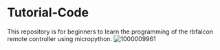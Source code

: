 # Tutorial-Code
This repository is for beginners to learn the programming of the rbfalcon remote controller using micropython.
![1000009961](https://github.com/user-attachments/assets/0ee88be1-65d0-4f1d-be77-0f5f9d3c9f20)


